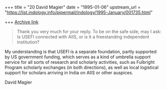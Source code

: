 +++
title = "20 David Magier"
date = "1995-01-06"
upstream_url = "https://list.indology.info/pipermail/indology/1995-January/001735.html"

+++
[Archive link](https://list.indology.info/pipermail/indology/1995-January/001735.html)

> Thank you very much for your reply. To be on the safe side, may I ask: Is
> USEFI connected with AIIS, or is it a freestanding independent institution?

My understanding is that USEFI is a separate foundation, partly
supported by US government funding, which serves as a kind of umbrella
support service for all sorts of research and scholarly activities,
such as Fulbright Program scholarly exchanges (in both directions), as
well as local logistical support for scholars arriving in India on
AIIS or other auspices.

David Magier





